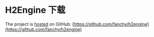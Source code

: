 # H2Engine 下载
The project is [hosted](https://github.com/fanchy/h2engine) on GitHub: [https://github.com/fanchy/h2engine](https://github.com/fanchy/h2engine)


